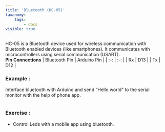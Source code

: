 ```yaml
---
title: 'Bluetooth (HC-05)'
taxanomy:
    tags:
        - docs
visible: true
---
```

HC-05 is a Bluetooth device used for wireless communication with Bluetooth enabled devices (like smartphones). It communicates with microcontrollers using serial communication (USART).  
**Pin Connections**
| Bluetooth Pin | Arduino Pin |
| :-: | :-: |
| Rx | D13 |
| Tx | D12 |
### Example :
Interface bluetooth with Arduino and send “Hello world” to the serial monitor with the help of phone app.
```arduino
```
### Exercise :
+ Control Leds with a mobile app using bluetooth.